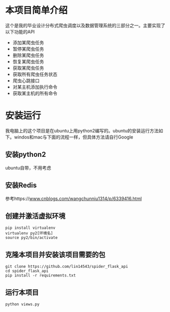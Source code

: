# 本项目简单介绍
这个是我的毕业设计分布式爬虫调度以及数据管理系统的三部分之一。主要实现了以下功能的API
- 添加某爬虫任务
- 暂停某爬虫任务
- 删除某爬虫任务
- 恢复某爬虫任务
- 获取某爬虫任务
- 获取所有爬虫任务状态
- 爬虫心跳接口
- 对某主机添加执行命令
- 获取某主机的所有命令
# 安装运行
我电脑上的这个项目是在ubuntu上用python2编写的。ubuntu的安装运行方法如下。windos和mac与下面的流程一样，但具体方法请自行Google
## 安装python2
ubuntu自带，不用考虑
## 安装Redis
参考https://www.cnblogs.com/wangchunniu1314/p/6339416.html
## 创建并激活虚拟环境
```shell
pip install virtualenv
virtualenv py2[环境名]
source py2/bin/activate
```
## 克隆本项目并安装该项目需要的包
```shell
git clone https://github.com/lin14543/spider_flask_api
cd spider_flask_api
pip install -r requirements.txt
```
## 运行本项目
```shell
python views.py
```
